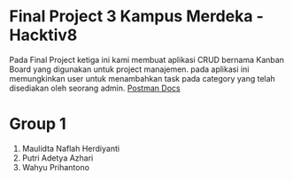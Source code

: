 # Final Project 3 Kampus Merdeka - Hacktiv8 
Pada Final Project ketiga ini kami membuat aplikasi CRUD bernama Kanban Board yang digunakan untuk project manajemen.
pada aplikasi ini memungkinkan user untuk menambahkan task pada category yang telah disediakan oleh seorang admin.
<a href='https://documenter.getpostman.com/view/19044630/2s8YmULKwB'>Postman Docs</a>

# Group 1
  1. Maulidta Naflah Herdiyanti 
  2. Putri Adetya Azhari 
  3. Wahyu Prihantono 
  
 
